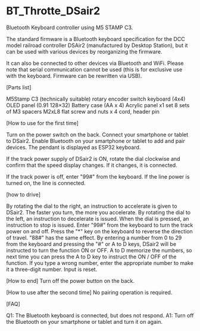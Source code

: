 # BT_Throtte_DSair2

Bluetooth Keyboard controller using M5 STAMP C3.

The standard firmware is a Bluetooth keyboard specification for the DCC model railroad controller DSAir2 (manufactured by Desktop Station), but it can be used with various devices by reorganizing the firmware.

It can also be connected to other devices via Bluetooth and WiFi. Please note that serial communication cannot be used (this is for exclusive use with the keyboard. Firmware can be rewritten via USB).

[Parts list]

M5Stamp C3 (technically suitable)
rotary encoder switch
keyboard (4x4)
OLED panel (0.91 128×32)
Battery case (AA x 4)
Acrylic panel x1 set
8 sets of M3 spacers
M2xL8 flat screw and nuts x 4
cord, header pin

[How to use for the first time]

Turn on the power switch on the back.
Connect your smartphone or tablet to DSair2.
Enable Bluetooth on your smartphone or tablet to add and pair devices. The pendant is displayed as ESP32 keyboard.

If the track power supply of DSair2 is ON, rotate the dial clockwise and confirm that the speed display changes. If it changes, it is connected.

If the track power is off, enter "99#" from the keyboard. If the line power is turned on, the line is connected.

[how to drive]

<speed controle>
By rotating the dial to the right, an instruction to accelerate is given to DSair2. The faster you turn, the more you accelerate. By rotating the dial to the left, an instruction to decelerate is issued. When the dial is pressed, an instruction to stop is issued.

<Truck power supply>
Enter "99#" from the keyboard to turn the track power on and off.

<Direction>
Press the "*" key on the keyboard to reverse the direction of travel. "88#" has the same effect.

<Function>
By entering a number from 0 to 29 from the keyboard and pressing the "#" or A to D keys, DSair2 will be instructed to turn the function ON or OFF. A to D memorize the numbers, so next time you can press the A to D key to instruct the ON / OFF of the function.

<Keyboard input>
If you type a wrong number, enter the appropriate number to make it a three-digit number. Input is reset.

[How to end]
Turn off the power button on the back.

[How to use after the second time]
No pairing operation is required.

[FAQ]

Q1: The Bluetooth keyboard is connected, but does not respond.
A1: Turn off the Bluetooth on your smartphone or tablet and turn it on again.
